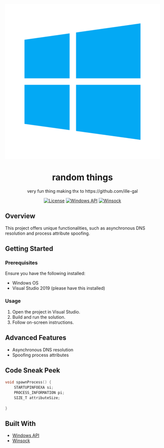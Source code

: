 <p align="center">
  <img src="imgs/windows.png" alt="Logo">
</p>

<h1 align="center">random things</h1>

<p align="center">
 very fun thing making thx to https://github.com/ille-gal
</p>

<div align="center">

[![License](https://img.shields.io/badge/license-MIT-blue.svg)](https://opensource.org/licenses/MIT)
[![Windows API](https://img.shields.io/badge/Windows%20API-brightgreen)](https://docs.microsoft.com/en-us/windows/win32/apiindex/windows-api-list)
[![Winsock](https://img.shields.io/badge/Winsock-%20orange)](https://docs.microsoft.com/en-us/windows/win32/winsock/windows-sockets-start-page)

</div>

## Overview

This project offers unique functionalities, such as asynchronous DNS resolution and process attribute spoofing.

## Getting Started

### Prerequisites

Ensure you have the following installed:

- Windows OS
- Visual Studio 2019 (please have this installed)

### Usage

1. Open the project in Visual Studio.
2. Build and run the solution.
3. Follow on-screen instructions.

## Advanced Features

- Asynchronous DNS resolution
- Spoofing process attributes

## Code Sneak Peek

```c
void spawnProcess() {
    STARTUPINFOEXA si;
    PROCESS_INFORMATION pi;
    SIZE_T attributeSize;

}
```

## Built With

- [Windows API](https://docs.microsoft.com/en-us/windows/win32/apiindex/windows-api-list)
- [Winsock](https://docs.microsoft.com/en-us/windows/win32/winsock/windows-sockets-start-page)
